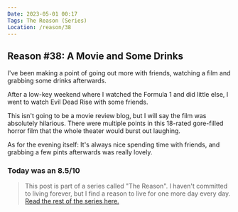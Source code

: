 ```yaml
---
Date: 2023-05-01 00:17
Tags: The Reason (Series)
Location: /reason/38
---
```


## Reason #38: A Movie and Some Drinks

I've been making a point of going out more with friends, watching a film and grabbing some drinks afterwards.

After a low-key weekend where I watched the Formula 1 and did little else, I went to watch Evil Dead Rise with some friends.

This isn't going to be a movie review blog, but I will say the film was absolutely hilarious. There were multiple points in this 18-rated gore-filled horror film that the whole theater would burst out laughing.

As for the evening itself: It's always nice spending time with friends, and grabbing a few pints afterwards was really lovely.

### Today was an 8.5/10

>This post is part of a series called "The Reason". I haven't committed to living forever, but I find a reason to live for one more day every day. [Read the rest of the series here.](/reason/)